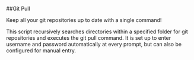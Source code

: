 ##Git Pull

Keep all your git repositories up to date with a single command!

This script recursively searches directories within a specified folder for git repositories and executes the git pull command.  It is set up to enter username and password automatically at every prompt, but can also be configured for manual entry.
